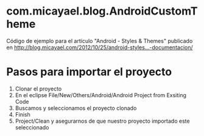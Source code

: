 com.micayael.blog.AndroidCustomTheme
====================================

Código de ejemplo para el artículo "Android - Styles &amp; Themes" publicado en http://blog.micayael.com/2012/10/25/android-styles…-documentacion/

Pasos para importar el proyecto
===============================
1. Clonar el proyecto
2. En el eclipse File/New/Others/Android/Android Project from Exsiting Code
3. Buscamos y seleccionamos el proyecto clonado 
4. Finish
5. Project/Clean y asegurarnos de que nuestro proyecto importado este seleccionado
